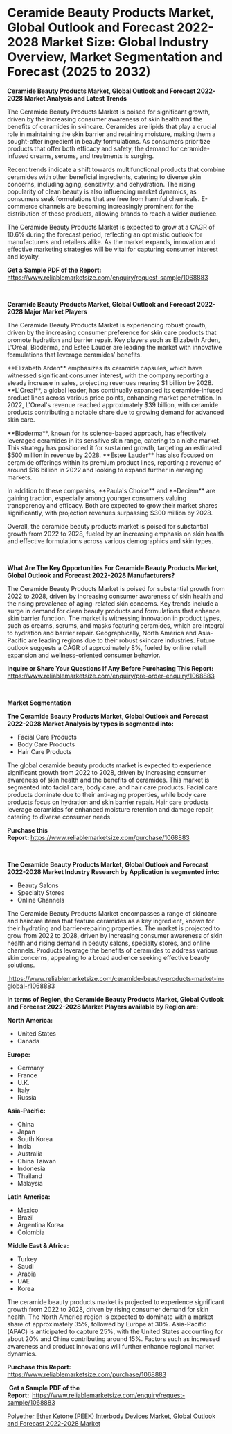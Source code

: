 <p><h1>Ceramide Beauty Products Market, Global Outlook and Forecast 2022-2028 Market Size: Global Industry Overview, Market Segmentation and Forecast (2025 to 2032)</h1></p><p><strong>Ceramide Beauty Products Market, Global Outlook and Forecast 2022-2028 Market Analysis and Latest Trends</strong></p>
<p><p>The Ceramide Beauty Products Market is poised for significant growth, driven by the increasing consumer awareness of skin health and the benefits of ceramides in skincare. Ceramides are lipids that play a crucial role in maintaining the skin barrier and retaining moisture, making them a sought-after ingredient in beauty formulations. As consumers prioritize products that offer both efficacy and safety, the demand for ceramide-infused creams, serums, and treatments is surging.</p><p>Recent trends indicate a shift towards multifunctional products that combine ceramides with other beneficial ingredients, catering to diverse skin concerns, including aging, sensitivity, and dehydration. The rising popularity of clean beauty is also influencing market dynamics, as consumers seek formulations that are free from harmful chemicals. E-commerce channels are becoming increasingly prominent for the distribution of these products, allowing brands to reach a wider audience.</p><p>The Ceramide Beauty Products Market is expected to grow at a CAGR of 10.6% during the forecast period, reflecting an optimistic outlook for manufacturers and retailers alike. As the market expands, innovation and effective marketing strategies will be vital for capturing consumer interest and loyalty.</p></p>
<p><strong>Get a Sample PDF of the Report:&nbsp;</strong> <a href="https://www.reliablemarketsize.com/enquiry/request-sample/1068883?utm_campaign=2749&utm_medium=2&utm_source=Github&utm_content=ia&utm_term=21032025&utm_id=ceramide-beauty-products-market-global-outlook-and-forecast-2022-2028">https://www.reliablemarketsize.com/enquiry/request-sample/1068883</a></p>
<p>&nbsp;</p>
<p><strong>Ceramide Beauty Products Market, Global Outlook and Forecast 2022-2028 Major Market Players</strong></p>
<p><p>The Ceramide Beauty Products Market is experiencing robust growth, driven by the increasing consumer preference for skin care products that promote hydration and barrier repair. Key players such as Elizabeth Arden, L'Oreal, Bioderma, and Estee Lauder are leading the market with innovative formulations that leverage ceramides’ benefits.</p><p>**Elizabeth Arden** emphasizes its ceramide capsules, which have witnessed significant consumer interest, with the company reporting a steady increase in sales, projecting revenues nearing $1 billion by 2028. **L'Oreal**, a global leader, has continually expanded its ceramide-infused product lines across various price points, enhancing market penetration. In 2022, L'Oreal's revenue reached approximately $39 billion, with ceramide products contributing a notable share due to growing demand for advanced skin care.</p><p>**Bioderma**, known for its science-based approach, has effectively leveraged ceramides in its sensitive skin range, catering to a niche market. This strategy has positioned it for sustained growth, targeting an estimated $500 million in revenue by 2028. **Estee Lauder** has also focused on ceramide offerings within its premium product lines, reporting a revenue of around $16 billion in 2022 and looking to expand further in emerging markets.</p><p>In addition to these companies, **Paula's Choice** and **Deciem** are gaining traction, especially among younger consumers valuing transparency and efficacy. Both are expected to grow their market shares significantly, with projection revenues surpassing $300 million by 2028.</p><p>Overall, the ceramide beauty products market is poised for substantial growth from 2022 to 2028, fueled by an increasing emphasis on skin health and effective formulations across various demographics and skin types.</p></p>
<p>&nbsp;</p>
<p><strong>What Are The Key Opportunities For Ceramide Beauty Products Market, Global Outlook and Forecast 2022-2028 Manufacturers?</strong></p>
<p><p>The Ceramide Beauty Products Market is poised for substantial growth from 2022 to 2028, driven by increasing consumer awareness of skin health and the rising prevalence of aging-related skin concerns. Key trends include a surge in demand for clean beauty products and formulations that enhance skin barrier function. The market is witnessing innovation in product types, such as creams, serums, and masks featuring ceramides, which are integral to hydration and barrier repair. Geographically, North America and Asia-Pacific are leading regions due to their robust skincare industries. Future outlook suggests a CAGR of approximately 8%, fueled by online retail expansion and wellness-oriented consumer behavior.</p></p>
<p><strong>Inquire or Share Your Questions If Any Before Purchasing This Report:</strong> <a href="https://www.reliablemarketsize.com/enquiry/pre-order-enquiry/1068883?utm_campaign=2749&utm_medium=2&utm_source=Github&utm_content=ia&utm_term=21032025&utm_id=ceramide-beauty-products-market-global-outlook-and-forecast-2022-2028">https://www.reliablemarketsize.com/enquiry/pre-order-enquiry/1068883</a></p>
<p>&nbsp;</p>
<p><strong>Market Segmentation</strong></p>
<p><strong>The Ceramide Beauty Products Market, Global Outlook and Forecast 2022-2028 Market Analysis by types is segmented into:</strong></p>
<p><ul><li>Facial Care Products</li><li>Body Care Products</li><li>Hair Care Products</li></ul></p>
<p><p>The global ceramide beauty products market is expected to experience significant growth from 2022 to 2028, driven by increasing consumer awareness of skin health and the benefits of ceramides. This market is segmented into facial care, body care, and hair care products. Facial care products dominate due to their anti-aging properties, while body care products focus on hydration and skin barrier repair. Hair care products leverage ceramides for enhanced moisture retention and damage repair, catering to diverse consumer needs.</p></p>
<p><strong>Purchase this Report:&nbsp;</strong><a href="https://www.reliablemarketsize.com/purchase/1068883?utm_campaign=2749&utm_medium=2&utm_source=Github&utm_content=ia&utm_term=21032025&utm_id=ceramide-beauty-products-market-global-outlook-and-forecast-2022-2028">https://www.reliablemarketsize.com/purchase/1068883</a></p>
<p>&nbsp;</p>
<p><strong>The Ceramide Beauty Products Market, Global Outlook and Forecast 2022-2028 Market Industry Research by Application is segmented into:</strong></p>
<p><ul><li>Beauty Salons</li><li>Specialty Stores</li><li>Online Channels</li></ul></p>
<p><p>The Ceramide Beauty Products Market encompasses a range of skincare and haircare items that feature ceramides as a key ingredient, known for their hydrating and barrier-repairing properties. The market is projected to grow from 2022 to 2028, driven by increasing consumer awareness of skin health and rising demand in beauty salons, specialty stores, and online channels. Products leverage the benefits of ceramides to address various skin concerns, appealing to a broad audience seeking effective beauty solutions.</p></p>
<p><a href="https://www.reliablemarketsize.com/ceramide-beauty-products-market-in-global-r1068883?utm_campaign=2749&utm_medium=2&utm_source=Github&utm_content=ia&utm_term=21032025&utm_id=ceramide-beauty-products-market-global-outlook-and-forecast-2022-2028">&nbsp;https://www.reliablemarketsize.com/ceramide-beauty-products-market-in-global-r1068883</a></p>
<p><strong>In terms of Region, the Ceramide Beauty Products Market, Global Outlook and Forecast 2022-2028 Market Players available by Region are:</strong></p>
<p>
    <p> <strong> North America: </strong>
        <ul>
            <li>United States</li>
            <li>Canada</li>
        </ul>
        </p> 
    <p> <strong> Europe: </strong>
        <ul>
            <li>Germany</li>
            <li>France</li>
            <li>U.K.</li>
            <li>Italy</li>
            <li>Russia</li>
        </ul>
        </p> 
    <p> <strong> Asia-Pacific: </strong>
        <ul>
            <li>China</li>
            <li>Japan</li>
            <li>South Korea</li>
            <li>India</li>
            <li>Australia</li>
            <li>China Taiwan</li>
            <li>Indonesia</li>
            <li>Thailand</li>
            <li>Malaysia</li>
        </ul>
        </p> 
    <p> <strong> Latin America: </strong>
        <ul>
            <li>Mexico</li>
            <li>Brazil</li>
            <li>Argentina Korea</li>
            <li>Colombia</li>
        </ul>
        </p> 
    <p> <strong> Middle East & Africa: </strong>
        <ul>
            <li>Turkey</li>
            <li>Saudi</li>
            <li>Arabia</li>
            <li>UAE</li>
            <li>Korea</li>
        </ul>
    </p>
    </p>
<p><p>The ceramide beauty products market is projected to experience significant growth from 2022 to 2028, driven by rising consumer demand for skin health. The North America region is expected to dominate with a market share of approximately 35%, followed by Europe at 30%. Asia-Pacific (APAC) is anticipated to capture 25%, with the United States accounting for about 20% and China contributing around 15%. Factors such as increased awareness and product innovations will further enhance regional market dynamics.</p></p>
<p><strong>Purchase this Report: </strong><a href="https://www.reliablemarketsize.com/purchase/1068883?utm_campaign=2749&utm_medium=2&utm_source=Github&utm_content=ia&utm_term=21032025&utm_id=ceramide-beauty-products-market-global-outlook-and-forecast-2022-2028">https://www.reliablemarketsize.com/purchase/1068883</a></p>
<p>&nbsp;<strong>Get a Sample PDF of the Report:&nbsp;&nbsp;</strong><a href="https://www.reliablemarketsize.com/enquiry/request-sample/1068883?utm_campaign=2749&utm_medium=2&utm_source=Github&utm_content=ia&utm_term=21032025&utm_id=ceramide-beauty-products-market-global-outlook-and-forecast-2022-2028">https://www.reliablemarketsize.com/enquiry/request-sample/1068883</a></p>
<p><strong></strong></p>
<p><p><a href="https://github.com/yankimber90yankim/Market-Research-Report-List-1/blob/main/polyether-ether-ketone-peek-interbody-devices-market-global-outlook-and-forecast-2022-2028-market.md?utm_campaign=2749&utm_medium=2&utm_source=Github&utm_content=ia&utm_term=21032025&utm_id=ceramide-beauty-products-market-global-outlook-and-forecast-2022-2028">Polyether Ether Ketone (PEEK) Interbody Devices Market, Global Outlook and Forecast 2022-2028 Market</a></p></p>